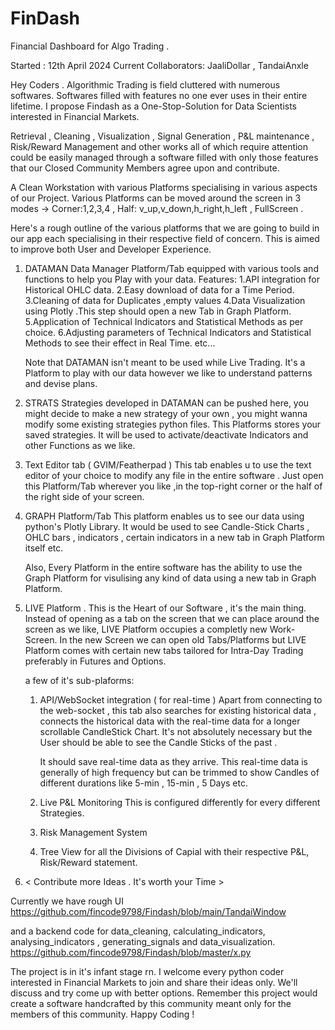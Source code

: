 # FinDash
Financial Dashboard for Algo Trading . 

Started : 12th April 2024
Current Collaborators: JaaliDollar , TandaiAnxle

Hey Coders . 
Algorithmic Trading is field cluttered with numerous softwares. Softwares filled with features no one ever uses in their
entire lifetime. I propose Findash as a One-Stop-Solution for Data Scientists interested in Financial Markets.

Retrieval , Cleaning , Visualization , Signal Generation , P&L maintenance , Risk/Reward Management and other 
works all of which require attention could be easily managed through a software filled with only those features
that our Closed Community Members agree upon and contribute. 

A Clean Workstation with various Platforms specialising in various aspects of our Project. Various Platforms can be moved 
around the screen in 3 modes ->  Corner:1,2,3,4 , Half: v_up,v_down,h_right,h_left , FullScreen . 

Here's a rough outline of the various platforms that we are going to build in our app each specialising in their respective 
field of concern. This is aimed to improve both User and Developer Experience. 

1. DATAMAN
   Data Manager Platform/Tab equipped with various tools and functions to help you Play with your data.
   Features:
   1.API integration for Historical OHLC data.
   2.Easy download of data for a Time Period.
   3.Cleaning of data for Duplicates ,empty values
   4.Data Visualization using Plotly .This step should open a new Tab in Graph Platform.
   5.Application of Technical Indicators and Statistical Methods as per choice.
   6.Adjusting parameters of Technical Indicators and Statistical Methods to see their
     effect in Real Time.
      etc...

    Note that DATAMAN isn't meant to be used while Live Trading.
    It's a Platform to play with our data however we like to understand patterns and 
    devise plans. 

2. STRATS
   Strategies developed in DATAMAN can be pushed here, you might decide to make a new strategy of
   your own , you might wanna modify some existing strategies python files.
   This Platforms stores your saved strategies. It will be used to activate/deactivate Indicators and
   other Functions as we like.

3. Text Editor tab ( GVIM/Featherpad )
   This tab enables u to use the text editor of your choice to modify any file in the entire software .
   Just open this Platform/Tab wherever you like ,in the top-right corner or the half of the right side
   of your screen.

4. GRAPH Platform/Tab
   This platform enables us to see our data using python's Plotly Library. It would be used to see
   Candle-Stick Charts , OHLC bars , indicators , certain indicators in a new tab in Graph Platform itself etc.

   Also, Every Platform in the entire software has the ability to use the Graph Platform for visulising any kind of data
   using a new tab in Graph Platform.

5. LIVE Platform .
   This is the Heart of our Software , it's the main thing.
   Instead of opening as a tab on the screen that we can place around the screen as we like, LIVE Platform
   occupies a completly new Work-Screen. In the new Screen we can open old Tabs/Platforms but LIVE Platform comes with
   certain new tabs tailored for Intra-Day Trading preferably in Futures and Options.    

   a few of it's sub-plaforms:

   1. API/WebSocket integration ( for real-time )
      Apart from connecting to the web-socket , this tab also searches for existing historical data ,
      connects the historical data with the real-time data for a longer scrollable CandleStick Chart.
      It's not absolutely necessary but the User should be able to see the Candle Sticks of the past .

      It should save real-time data as they arrive. This real-time data is generally of high frequency
      but can be trimmed to show Candles of different durations like 5-min , 15-min , 5 Days etc.

    2. Live P&L Monitoring
       This is configured differently for every different Strategies.

    3. Risk Management System
    4. Tree View for all the Divisions of Capial with their respective P&L, Risk/Reward statement.


 6. < Contribute more Ideas . It's worth your Time >

Currently we have rough UI 
https://github.com/fincode9798/Findash/blob/main/TandaiWindow

and a backend code for data_cleaning, calculating_indicators, analysing_indicators , generating_signals and data_visualization.
https://github.com/fincode9798/Findash/blob/master/x.py

The project is in it's infant stage rn. 
I welcome every python coder interested in Financial Markets to join and share their ideas only. We'll discuss and 
try come up with better options. Remember this project would create a software handcrafted by this community meant only for
the members of this community. 
Happy Coding !

